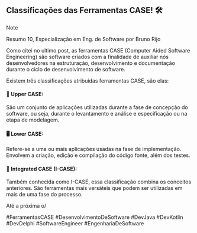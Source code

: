 ## Classificações das Ferramentas CASE! 🛠️
>[!NOTE]
>Resumo 10, Especialização em Eng. de Software por Bruno Rijo

Como citei no ultimo post, as ferramentas CASE (Computer Aided Software Engineering) são software criados com a finalidade de auxiliar nós desenvolvedores na estruturação, desenvolvimento e documentação durante o ciclo de desenvolvimento de software. 

Existem três classificações atribuídas ferramentas CASE, são elas:

#### 🚀 Upper CASE: 

São um conjunto de aplicações utilizadas durante a fase de concepção do software, ou seja, durante o levantamento e análise e especificação ou na etapa de modelagem.

#### 🖥️ Lower CASE: 

Refere-se a uma ou mais aplicações usadas na fase de implementação.
Envolvem a criação, edição e compilação do código fonte, além dos testes.

#### 🔄 Integrated CASE (I-CASE): 

Também conhecida como I-CASE, essa classificação combina os conceitos anteriores. São ferramentas mais versáteis que podem ser utilizadas em mais de uma fase do processo.

Até a próxima o/

#FerramentasCASE #DesenvolvimentoDeSoftware #DevJava #DevKotlin #DevDelphi #SoftwareEngineer #EngenhariaDeSoftware
